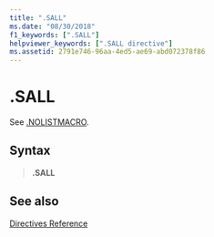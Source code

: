 ```yaml
---
title: ".SALL"
ms.date: "08/30/2018"
f1_keywords: [".SALL"]
helpviewer_keywords: [".SALL directive"]
ms.assetid: 2791e746-96aa-4ed5-ae69-abd072378f86
---
```

# .SALL

See [.NOLISTMACRO](../../assembler/masm/dot-nolistmacro.md).

## Syntax

> **.SALL**

## See also

[Directives Reference](../../assembler/masm/directives-reference.md)<br/>